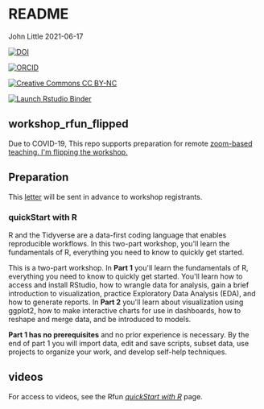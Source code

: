 # README

John Little 2021-06-17

<!-- badges: start -->

<!-- all versions DOI:  10.5281/zenodo.4908855 -->

[![DOI](https://img.shields.io/badge/DOI-10.5281%20zenodo.4908855%20(Latest%20Version%20Release)-blue "DOI")](https://doi.org/10.5281/zenodo.4908855)<br/>

[![ORCID](https://img.shields.io/badge/ORCID-0000--0002--3600--0972-A6CE39?logo=ORCID&logoColor=A6CE39 "ORCID")](https://orcid.org/0000-0002-3600-0972)<br/>

[![Creative Commons CC BY-NC](https://img.shields.io/badge/Creative%20Commons-BY--NC-EF9421?logo=creative%20commons&logoColor=EF9421 "CC BY-NC")](https://creativecommons.org/licenses/by-nc-nd/4.0/)<br/>

[![Launch Rstudio Binder](http://mybinder.org/badge_logo.svg)](https://mybinder.org/v2/gh/libjohn/rfun_flipped/master?urlpath=rstudio)<br/>

<!-- badges: end -->

## workshop_rfun_flipped

Due to COVID-19, This repo supports preparation for remote [zoom-based teaching. I'm flipping the workshop.](https://rfun.library.duke.edu/portfolio/r_flipped/)

## Preparation

This [letter](0_prepare.md) will be sent in advance to workshop registrants.

### quickStart with R

R and the Tidyverse are a data-first coding language that enables reproducible workflows. In this two-part workshop, you'll learn the fundamentals of R, everything you need to know to quickly get started.

This is a two-part workshop. In **Part 1** you'll learn the fundamentals of R, everything you need to know to quickly get started. You'll learn how to access and install RStudio, how to wrangle data for analysis, gain a brief introduction to visualization, practice Exploratory Data Analysis (EDA), and how to generate reports. In **Part 2** you'll learn about visualization using ggplot2, how to make interactive charts for use in dashboards, how to reshape and merge data, and be introduced to models.

**Part 1 has no prerequisites** and no prior experience is necessary. By the end of part 1 you will import data, edit and save scripts, subset data, use projects to organize your work, and develop self-help techniques.

## videos

For access to videos, see the Rfun [*quickStart with R*](https://rfun.library.duke.edu/portfolio/r_flipped/) page.

#### 
